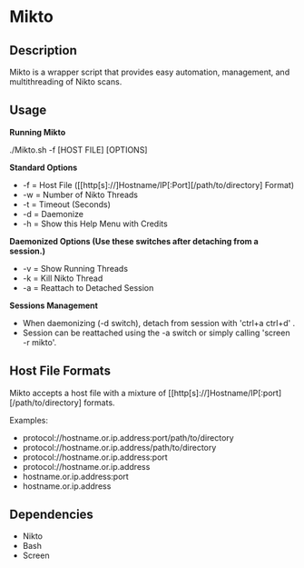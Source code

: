 Mikto
=====

Description
-----------
Mikto is a wrapper script that provides easy automation, management, and multithreading of Nikto scans.

Usage
-----
**Running Mikto**

./Mikto.sh -f [HOST FILE] [OPTIONS]

**Standard Options**
* -f = Host File ([[http[s]://]Hostname/IP[:Port][/path/to/directory] Format)
* -w = Number of Nikto Threads
* -t = Timeout (Seconds)
* -d = Daemonize
* -h = Show this Help Menu with Credits

**Daemonized Options (Use these switches after detaching from a session.)**
* -v = Show Running Threads
* -k = Kill Nikto Thread
* -a = Reattach to Detached Session

**Sessions Management**
* When daemonizing (-d switch), detach from session with 'ctrl+a ctrl+d' .
* Session can be reattached using the -a switch or simply calling 'screen -r mikto'.

Host File Formats
-----------------
Mikto accepts a host file with a mixture of [[http[s]://]Hostname/IP[:port][/path/to/directory] formats.

Examples:
* protocol://hostname.or.ip.address:port/path/to/directory
* protocol://hostname.or.ip.address/path/to/directory
* protocol://hostname.or.ip.address:port
* protocol://hostname.or.ip.address
* hostname.or.ip.address:port
* hostname.or.ip.address

Dependencies
------------
* Nikto
* Bash
* Screen
